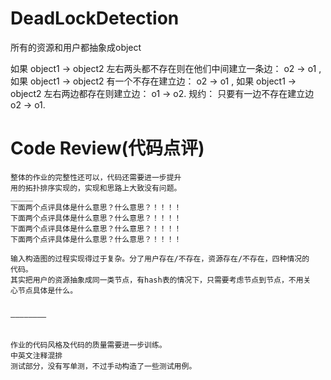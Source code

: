 # DeadLockDetection


所有的资源和用户都抽象成object

如果 object1 -> object2 左右两头都不存在则在他们中间建立一条边： o2 -> o1 ,
如果 object1 -> object2 有一个不存在建立边： o2 -> o1 ,
如果 object1 -> object2 左右两边都存在则建立边： o1 -> o2.
规约： 只要有一边不存在建立边 o2 -> o1.








#  Code Review(代码点评)

```
整体的作业的完整性还可以，代码还需要进一步提升
用的拓扑排序实现的，实现和思路上大致没有问题。
_____
下面两个点评具体是什么意思？什么意思？！！！！
下面两个点评具体是什么意思？什么意思？！！！！
下面两个点评具体是什么意思？什么意思？！！！！
下面两个点评具体是什么意思？什么意思？！！！！

输入构造图的过程实现得过于复杂。分了用户存在/不存在，资源存在/不存在，四种情况的
代码。
其实把用户的资源抽象成同一类节点，有hash表的情况下，只需要考虑节点到节点，不用关
心节点具体是什么。


————————


作业的代码风格及代码的质量需要进一步训练。
中英文注释混排
测试部分，没有写单测，不过手动构造了一些测试用例。
```
